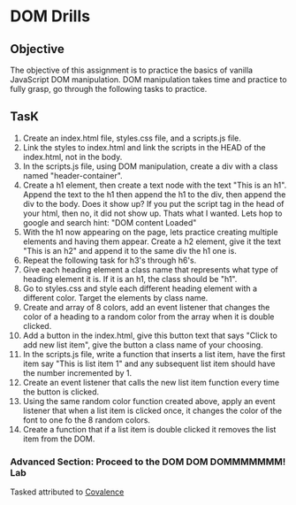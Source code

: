 DOM Drills
===========

Objective
-----------

The objective of this assignment is to practice the basics of vanilla JavaScript DOM manipulation. DOM manipulation takes time and practice to fully grasp, go through the following tasks to practice.

TasK
-------------

1. Create an index.html file, styles.css file, and a scripts.js file.
1. Link the styles to index.html and link the scripts in the HEAD of the index.html, not in the body.
1. In the scripts.js file, using DOM manipulation, create a div with a class named "header-container".
1. Create a h1 element, then create a text node with the text "This is an h1". Append the text to the h1 then append the h1 to the div, then append the div to the body. Does it show up? If you put the script tag in the head of your html, then no, it did not show up. Thats what I wanted. Lets hop to google and search hint: "DOM content Loaded"
1. With the h1 now appearing on the page, lets practice creating multiple elements and having them appear. Create a h2 element, give it the text "This is an h2" and append it to the same div the h1 one is.
1. Repeat the following task for h3's through h6's.
1. Give each heading element a class name that represents what type of heading element it is. If it is an h1, the class should be "h1".
1. Go to styles.css and style each different heading element with a different color. Target the elements by class name.
1. Create and array of 8 colors, add an event listener that changes the color of a heading to a random color from the array when it is double clicked.
1. Add a button in the index.html, give this button text that says "Click to add new list item", give the button a class name of your choosing.
1. In the scripts.js file, write a function that inserts a list item, have the first item say "This is list item 1" and any subsequent list item should have the number incremented by 1.
1. Create an event listener that calls the new list item function every time the button is clicked.
1. Using the same random color function created above, apply an event listener that when a list item is clicked once, it changes the color of the font to one fo the 8 random colors.
1. Create a function that if a list item is double clicked it removes the list item from the DOM.

### Advanced Section: Proceed to the DOM DOM DOMMMMMMM! Lab

Tasked attributed to [Covalence](https://covalence.io/)